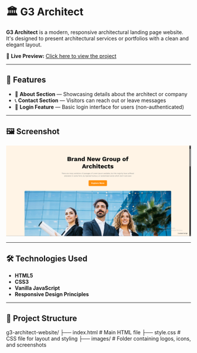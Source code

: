 # 🏛️ G3 Architect

**G3 Architect** is a modern, responsive architectural landing page website. It's designed to present architectural services or portfolios with a clean and elegant layout.

🔗 **Live Preview:** [Click here to view the project](https://gaziraihan1.github.io/g3-architect-website/)

---

## 📌 Features

- 🏢 **About Section** — Showcasing details about the architect or company
- 📞 **Contact Section** — Visitors can reach out or leave messages
- 🔐 **Login Feature** — Basic login interface for users (non-authenticated)

---

## 🖼️ Screenshot
![Home page](images/g3-web-ss.png)

---

## 🛠️ Technologies Used

- **HTML5**
- **CSS3**
- **Vanilla JavaScript**
- **Responsive Design Principles**

---

## 📁 Project Structure

g3-architect-website/
├── index.html          # Main HTML file
├── style.css           # CSS file for layout and styling
├── images/            # Folder containing logos, icons, and screenshots
